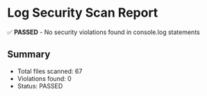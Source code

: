 # Log Security Scan Report

✅ **PASSED** - No security violations found in console.log statements

## Summary
- Total files scanned: 67
- Violations found: 0
- Status: PASSED

